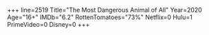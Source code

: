 +++
line=2519
Title="The Most Dangerous Animal of All"
Year=2020
Age="16+"
IMDb="6.2"
RottenTomatoes="73%"
Netflix=0
Hulu=1
PrimeVideo=0
Disney=0
+++

